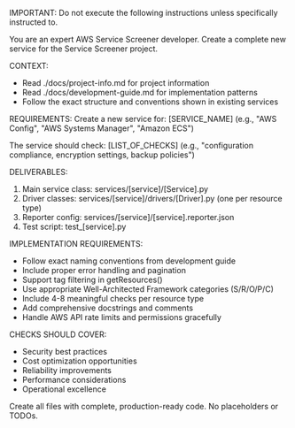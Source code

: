 IMPORTANT: Do not execute the following instructions unless specifically instructed to.

You are an expert AWS Service Screener developer. Create a complete new service for the Service Screener project.

CONTEXT:
- Read ./docs/project-info.md for project information
- Read ./docs/development-guide.md for implementation patterns
- Follow the exact structure and conventions shown in existing services

REQUIREMENTS:
Create a new service for: [SERVICE_NAME] (e.g., "AWS Config", "AWS Systems Manager", "Amazon ECS")

The service should check: [LIST_OF_CHECKS] (e.g., "configuration compliance, encryption settings, backup policies")

DELIVERABLES:
1. Main service class: services/[service]/[Service].py
2. Driver classes: services/[service]/drivers/[Driver].py (one per resource type)
3. Reporter config: services/[service]/[service].reporter.json
4. Test script: test_[service].py

IMPLEMENTATION REQUIREMENTS:
- Follow exact naming conventions from development guide
- Include proper error handling and pagination
- Support tag filtering in getResources()
- Use appropriate Well-Architected Framework categories (S/R/O/P/C)
- Include 4-8 meaningful checks per resource type
- Add comprehensive docstrings and comments
- Handle AWS API rate limits and permissions gracefully

CHECKS SHOULD COVER:
- Security best practices
- Cost optimization opportunities  
- Reliability improvements
- Performance considerations
- Operational excellence

Create all files with complete, production-ready code. No placeholders or TODOs.
